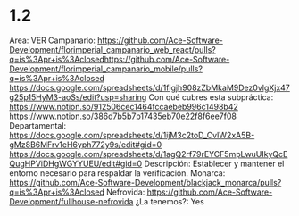 # 1.2

Area: VER
Campanario: https://github.com/Ace-Software-Development/florimperial_campanario_web_react/pulls?q=is%3Apr+is%3Aclosedhttps://github.com/Ace-Software-Development/florimperial_campanario_mobile/pulls?q=is%3Apr+is%3Aclosed
https://docs.google.com/spreadsheets/d/1figjh908zZbMkaM9Dez0vlgXjx47g25p15HyM3-aoSs/edit?usp=sharing
Con qué cubres esta subpráctica: https://www.notion.so/912506cec1464fccaebeb996c1498b42 
https://www.notion.so/386d7b5b7b17435eb70e22f8f6ee7f08 
Departamental: https://docs.google.com/spreadsheets/d/1ijM3c2toD_CvIW2xA5B-gMz8B6MFrv1eH6yph772y9s/edit#gid=0
https://docs.google.com/spreadsheets/d/1agQ2rf79rEYCF5mpLwuUIkyQcEQugHPViDHgWGYYUEU/edit#gid=0
Descripción: Establecer y mantener el entorno necesario para respaldar la verificación.
Monarca: https://github.com/Ace-Software-Development/blackjack_monarca/pulls?q=is%3Apr+is%3Aclosed
Nefrovida: https://github.com/Ace-Software-Development/fullhouse-nefrovida
¿La tenemos?: Yes